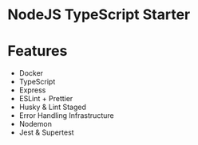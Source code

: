 # NodeJS TypeScript Starter

# Features
* Docker
* TypeScript
* Express
* ESLint + Prettier
* Husky & Lint Staged
* Error Handling Infrastructure
* Nodemon
* Jest & Supertest
